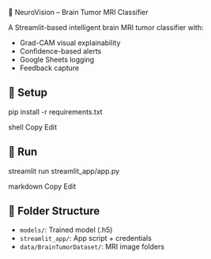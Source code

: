 🧠 NeuroVision – Brain Tumor MRI Classifier

A Streamlit-based intelligent brain MRI tumor classifier with:
- Grad-CAM visual explainability
- Confidence-based alerts
- Google Sheets logging
- Feedback capture

## 🔧 Setup
pip install -r requirements.txt

shell
Copy
Edit

## 🚀 Run
streamlit run streamlit_app/app.py

markdown
Copy
Edit

## 📁 Folder Structure
- `models/`: Trained model (.h5)
- `streamlit_app/`: App script + credentials
- `data/BrainTumorDataset/`: MRI image folders